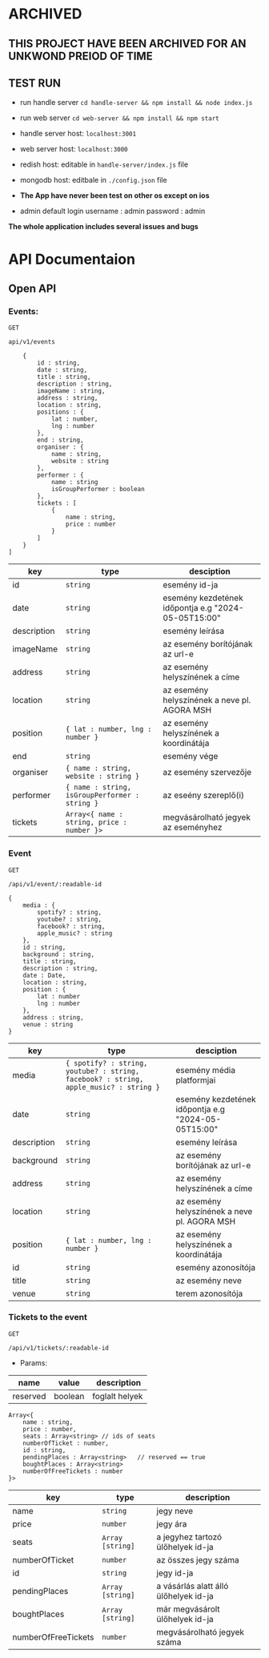 # ARCHIVED

## THIS PROJECT HAVE BEEN ARCHIVED FOR AN UNKWOND PREIOD OF TIME

## TEST RUN

- run handle server
`cd handle-server && npm install && node index.js`

- run web server
`cd web-server && npm install && npm start`

- handle server host:
`localhost:3001`

- web server host:
`localhost:3000`

- redish host:
editable in `handle-server/index.js` file

- mongodb host:
editbale in `./config.json` file

- **The App have never been test on other os except on ios**

- admin default login
username : admin
password : admin

**The whole application includes several issues and bugs**



# API Documentaion
## Open API
### Events:
`GET`

```api/v1/events```
```[
    {
        id : string,
        date : string,
        title : string,
        description : string,
        imageName : string,
        address : string,
        location : string,
        positions : {
            lat : number,
            lng : number
        },
        end : string,
        organiser : {
            name : string,
            website : string
        },
        performer : {
            name : string
            isGroupPerformer : boolean
        },
        tickets : [
            {
                name : string,
                price : number
            }
        ]
    }
]
```
| key  | type | desciption |
| ------------- | ------------- | ------------- |
| id  | `string`  | esemény id-ja |
| date  | `string`  | esemény kezdetének időpontja e.g "2024-05-05T15:00" |
| description  | `string`  | esemény leírása |
| imageName  | `string`  | az esemény borítójának az url-e |
| address  | `string`  | az esemény helyszínének a címe |
| location  | `string`  | az esemény helyszínének a neve pl. AGORA MSH |
| position  | `{ lat : number, lng : number }`  | az esemény helyszínének a koordinátája |
| end  | `string`  | esemény vége |
| organiser  | `{ name : string, website : string }`  | az esemény szervezője |
| performer  | `{ name : string, isGroupPerformer : string }`  | az eseény szereplő(i) |
| tickets  | `Array<{ name : string, price : number }>`  | megvásárolható jegyek az eseményhez |

### Event
`GET`

`/api/v1/event/:readable-id`
```
{
    media : {
        spotify? : string,
        youtube? : string,
        facebook? : string,
        apple_music? : string
    },
    id : string,
    background : string,
    title : string,
    description : string,
    date : Date,
    location : string,
    position : {
        lat : number
        lng : number
    },
    address : string,
    venue : string
}
```

| key  | type | desciption |
| ------------- | ------------- | ------------- |
| media  | `{ spotify? : string, youtube? : string, facebook? : string, apple_music? : string }`  | esemény média platformjai |
| date  | `string`  | esemény kezdetének időpontja e.g "2024-05-05T15:00" |
| description  | `string`  | esemény leírása |
| background  | `string`  | az esemény borítójának az url-e |
| address  | `string`  | az esemény helyszínének a címe |
| location  | `string`  | az esemény helyszínének a neve pl. AGORA MSH |
| position  | `{ lat : number, lng : number }`  | az esemény helyszínének a koordinátája |
| id  | `string`  | esemény azonosítója |
| title  | `string`  | az esemény neve |
| venue  | `string`  | terem azonosítója |

### Tickets to the event

`GET`


`/api/v1/tickets/:readable-id`

- Params:

| name | value | description |
| ------------- | ------------- | ------------- |
| reserved | boolean | foglalt helyek |

```
Array<{
    name : string,
    price : number,
    seats : Array<string> // ids of seats
    numberOfTicket : number,
    id : string,
    pendingPlaces : Array<string>   // reserved == true
    boughtPlaces : Array<string>
    numberOfFreeTickets : number
}>
```

| key | type | description |
| ------------- | ------------- | ------------- |
| name | `string` | jegy neve |
| price | `number` | jegy ára |
| seats | `Array [string]` | a jegyhez tartozó ülőhelyek id-ja |
| numberOfTicket | `number` | az összes jegy száma |
| id | `string` | jegy id-ja |
| pendingPlaces | `Array [string]` | a vásárlás alatt álló ülőhelyek id-ja |
| boughtPlaces | `Array [string]` | már megvásárolt ülőhelyek id-ja |
| numberOfFreeTickets | `number` | megvásárolható jegyek száma |
